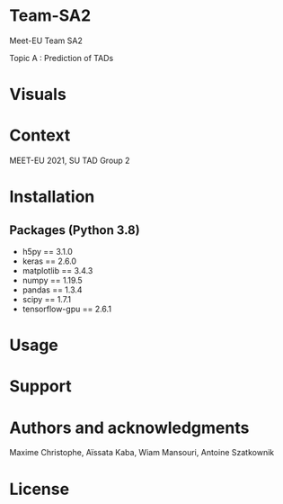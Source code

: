 # Team-SA2

Meet-EU Team SA2

Topic A : Prediction of TADs


# Visuals


# Context
MEET-EU 2021, SU TAD Group 2

# Installation

## Packages (Python 3.8)
* h5py           == 3.1.0
* keras          == 2.6.0
* matplotlib     == 3.4.3
* numpy          == 1.19.5
* pandas         == 1.3.4
* scipy          == 1.7.1
* tensorflow-gpu == 2.6.1

# Usage

# Support

# Authors and acknowledgments
Maxime Christophe, Aïssata Kaba, Wiam Mansouri, Antoine Szatkownik

# License



